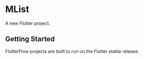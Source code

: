 # MList

A new Flutter project.

## Getting Started

FlutterFlow projects are built to run on the Flutter _stable_ release.

